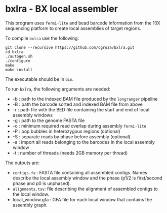 # bxlra - BX local assembler

This program uses `fermi-lite` and bead barcode information from the 10X sequencing
platform to create local assemblies of target regions.

To compile `bxlra` use the following:

```
git clone --recursive https://github.com/cgroza/bxlra.git
cd bxlra
./autogen.sh
./configure
make
make install
```

The executable should be in `bin`.

To run `bxlra`, the following arguments are needed:
+ -b : path to the indexed BAM file produced by the `longranger` pipeline
+ -B : path the barcode sorted and indexed BAM file from above
+ -r : path file with the BED file containing the start and end of local assembly windows
+ -g : path to the genome FASTA file
+ -o : minimum required read overlap during assembly `fermi-lite`
+ -P : pop bubbles in heterozygous regions (optional)
+ -S : separate reads by phase before assembly (optional)
+ -a : import all reads belonging to the barcodes in the local assembly window
+ -t : number of threads (needs 2GB memory per thread)


The outputs are:
+ `contigs.fa` : FASTA file containing all assembled contigs. Names describe the local assembly window and the phase (p1/2 is first/second phase and p0 is unphased).
+ `alignments.tsv`: file describing the alignment of assembled contigs to the local window.
+ local_window.gfa : GFA file for each local window that contains the assembly graph.
